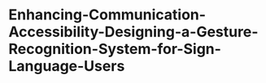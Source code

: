 # Enhancing-Communication-Accessibility-Designing-a-Gesture-Recognition-System-for-Sign-Language-Users